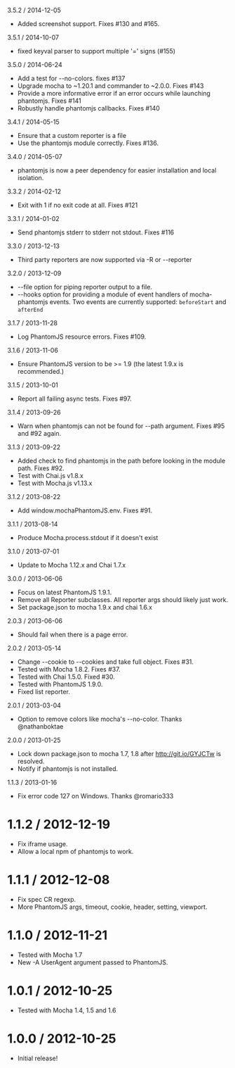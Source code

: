 3.5.2 / 2014-12-05

 * Added screenshot support. Fixes #130 and #165.

3.5.1 / 2014-10-07

 * fixed keyval parser to support multiple '=' signs (#155)

3.5.0 / 2014-06-24

 * Add a test for --no-colors. fixes #137
 * Upgrade mocha to ~1.20.1 and commander to ~2.0.0. Fixes #143
 * Provide a more informative error if an error occurs while launching phantomjs. Fixes #141
 * Robustly handle phantomjs callbacks. Fixes #140

3.4.1 / 2014-05-15

  * Ensure that a custom reporter is a file
  * Use the phantomjs module correctly. Fixes #136.

3.4.0 / 2014-05-07

  * phantomjs is now a peer dependency for easier installation and local isolation.

3.3.2 / 2014-02-12

  * Exit with 1 if no exit code at all. Fixes #121

3.3.1 / 2014-01-02

  * Send phantomjs stderr to stderr not stdout. Fixes #116

3.3.0 / 2013-12-13

  * Third party reporters are now supported via -R or --reporter

3.2.0 / 2013-12-09

  * --file option for piping reporter output to a file.
  * --hooks option for providing a module of event handlers of mocha-phantomjs events. Two events are currently supported: `beforeStart` and `afterEnd`

3.1.7 / 2013-11-28

  * Log PhantomJS resource errors. Fixes #109.

3.1.6 / 2013-11-06

  * Ensure PhantomJS version to be >= 1.9 (the latest 1.9.x is recommended.)

3.1.5 / 2013-10-01

  * Report all failing async tests. Fixes #97.


3.1.4 / 2013-09-26

  * Warn when phantomjs can not be found for --path argument. Fixes #95 and #92 again.

3.1.3 / 2013-09-22

  * Added check to find phantomjs in the path before looking in the module path. Fixes #92.
  * Test with Chai.js v1.8.x
  * Test with Mocha.js v1.13.x


3.1.2 / 2013-08-22

  * Add window.mochaPhantomJS.env. Fixes #91.


3.1.1 / 2013-08-14

  * Produce Mocha.process.stdout if it doesn't exist


3.1.0 / 2013-07-01

  * Update to Mocha 1.12.x and Chai 1.7.x


3.0.0 / 2013-06-06

  * Focus on latest PhantomJS 1.9.1.
  * Remove all Reporter subclasses. All reporter args should likely just work.
  * Set package.json to mocha 1.9.x and chai 1.6.x


2.0.3 / 2013-06-06

  * Should fail when there is a page error.


2.0.2 / 2013-05-14

  * Change --cookie to --cookies and take full object. Fixes #31.
  * Tested with Mocha 1.8.2. Fixes #37.
  * Tested with Chai 1.5.0. Fixed #30.
  * Tested with PhantomJS 1.9.0.
  * Fixed list reporter.


2.0.1 / 2013-03-04

  * Option to remove colors like mocha's --no-color. Thanks @nathanboktae


2.0.0 / 2013-01-25

  * Lock down package.json to mocha 1.7, 1.8 after http://git.io/GYJCTw is resolved.
  * Notify if phantomjs is not installed.


1.1.3 / 2013-01-16

  * Fix error code 127 on Windows. Thanks @romario333


1.1.2 / 2012-12-19
==================

  * Fix iframe usage.
  * Allow a local npm of phantomjs to work.


1.1.1 / 2012-12-08
==================

  * Fix spec CR regexp.
  * More PhantomJS args, timeout, cookie, header, setting, viewport.


1.1.0 / 2012-11-21
==================

  * Tested with Mocha 1.7
  * New -A UserAgent argument passed to PhantomJS.


1.0.1 / 2012-10-25
==================

  * Tested with Mocha 1.4, 1.5 and 1.6


1.0.0 / 2012-10-25
==================

  * Initial release!

